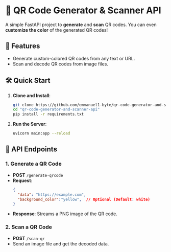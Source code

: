 
# 🎉 QR Code Generator & Scanner API

A simple FastAPI project to **generate** and **scan** QR codes. You can even **customize the color** of the generated QR codes!

## 🚀 Features
- Generate custom-colored QR codes from any text or URL.
- Scan and decode QR codes from image files.

## 🛠️ Quick Start

1. **Clone and Install**:
    ```bash
    git clone https://github.com/emmanuel1-byte/qr-code-generator-and-scanner-api.git
    cd "qr-code-generator-and-scanner-api"
    pip install -r requirements.txt
    ```

2. **Run the Server**:
    ```bash
    uvicorn main:app --reload
    ```

## 🔑 API Endpoints

### 1. **Generate a QR Code**
   - **POST** `/generate-qrcode`
   - **Request**:
     ```json
     {
       "data": "https://example.com",
       "background_color":"yellow",  // Optional (Default: white)
     }
     ```
   - **Response**: Streams a PNG image of the QR code.

### 2. **Scan a QR Code**
   - **POST** `/scan-qr`
   - Send an image file and get the decoded data.
